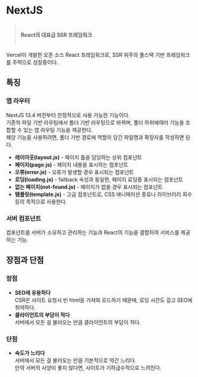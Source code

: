 # NextJS
  >ㅤ  
  > **React의 대표급 SSR 프레임워크**  
  > ㅤ

  Vercel이 개발한 오픈 소스 React 프레임워크로, SSR 위주의 풀스택 기반 프레임워크를 주력으로 성장중이다.
  
  ## 특징
  ### 앱 라우터
  NextJS 13.4 버전부터 안정적으로 사용 가능한 기능이다.  
  기존의 파일 기반 라우팅에서 폴더 기반 라우팅으로 바뀌며, 폴더 하위에여러 기능을 조합할 수 있는 앱 라우팅 기능을  제공한다.  
  해당 기능을 사용하려면, 폴더 기반 경로에 역할이 담긴 파일명과 확장자를 작성하면 된다.
  - **레이아웃(layout.js)** - 페이지 틀을 담당하는 상위 컴포넌트
  - **페이지(page.js)** - 페이지 내용을 표시하는 컴포넌트 
  - **오류(error.js)** - 오류가 발생할 경우 표시되는 컴포넌트
  - **로딩(loading.js)** - fallback 속성과 동일한, 페이지 로딩중 표시되는 컴포넌트
  - **없는 페이지(not-found.js)** - 페이지가 없을 경우 표시되는 컴포넌트
  - **템플릿(template.js)** - 고급 컴포넌트로, CSS 애니메이션 종료나 라이브러리 회수 등의 목적으로 사용한다.

  ### 서버 컴포넌트
  컴포넌트를 서버가 소유하고 관리하는 기능과 React의 기능을 결합하여 서비스를 제공하는 기능.

  ## 장점과 단점
  ### 장점  
  - **SEO에 유용하다**  
    CSR은 사이트 요청시 빈 html을 가져와 로드하기 때문에, 로딩 시간도 길고 SEO에 취약하다.  
  - **클라이언트의 부담이 적다**  
    서버에서 모든 걸 불러오는 만큼 클라이언트의 부담이 적다. 

  ### 단점
  - **속도가 느리다**  
    서버에서 모든 걸 불러오는 만큼 기본적으로 약간 느리다.  
    만약 서버의 사양이 좋지 않다면, 사이트가 기하급수적으로 느려진다.
    